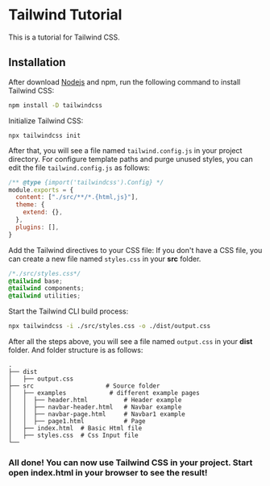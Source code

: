 # Tailwind Tutorial
This is a tutorial for Tailwind CSS.

## Installation
After download [Nodejs](https://nodejs.org/en/download/) and npm, run the following command to install Tailwind CSS:

```bash
npm install -D tailwindcss
```
Initialize Tailwind CSS:
```
npx tailwindcss init
```
After that, you will see a file named `tailwind.config.js` in your project directory.
For configure template paths and purge unused styles, you can edit the file `tailwind.config.js` as follows:
```js
/** @type {import('tailwindcss').Config} */
module.exports = {
  content: ["./src/**/*.{html,js}"],
  theme: {
    extend: {},
  },
  plugins: [],
}
```
Add the Tailwind directives to your CSS file:
If you don't have a CSS file, you can create a new file named `styles.css` in your **src** folder.
```css
/*./src/styles.css*/
@tailwind base;
@tailwind components;
@tailwind utilities;
```
Start the Tailwind CLI build process:
```bash
npx tailwindcss -i ./src/styles.css -o ./dist/output.css
```
After all the steps above, you will see a file named `output.css` in your **dist** folder. And folder structure is as follows:
```
.
├── dist
│   ├── output.css
├── src                    # Source folder
│   ├── examples            # different example pages
│   │  ├── header.html          # Header example
│   │  ├── navbar-header.html   # Navbar example
│   │  ├── navbar-page.html     # Navbar1 example
│   │  ├── page1.html           # Page
│   ├── index.html  # Basic Html file
│   ├── styles.css  # Css Input file
└── 
```
### All done! You can now use Tailwind CSS in your project. Start open index.html in your browser to see the result!